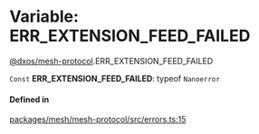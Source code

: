 # Variable: ERR\_EXTENSION\_FEED\_FAILED

[@dxos/mesh-protocol](../modules/dxos_mesh_protocol.md).ERR_EXTENSION_FEED_FAILED

 `Const` **ERR\_EXTENSION\_FEED\_FAILED**: typeof `Nanoerror`

#### Defined in

[packages/mesh/mesh-protocol/src/errors.ts:15](https://github.com/dxos/dxos/blob/db8188dae/packages/mesh/mesh-protocol/src/errors.ts#L15)
